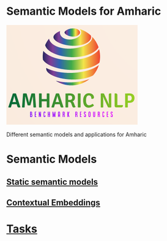 # Semantic Models for Amharic
![](logo.png)

Different semantic models and applications for Amharic

# Semantic Models 
## [Static semantic models](https://github.com/uhh-lt/amharicmodels/wiki/staticmodels)
## [Contextual Embeddings](https://github.com/uhh-lt/amharicmodels/wiki/contextual)

# [Tasks](https://github.com/uhh-lt/amharicmodels/wiki/tasks)

